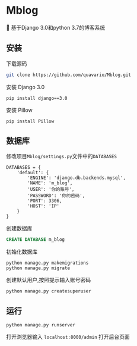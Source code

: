 # Mblog
🍺 基于Django 3.0和python 3.7的博客系统

## 安装
下载源码

```bash
git clone https://github.com/quavario/Mblog.git
```



安装 Django 3.0

```
pip install django==3.0
```
安装 Pillow 
```
pip install Pillow
```

## 数据库
修改项目`Mblog/settings.py`文件中的`DATABASES`
```
DATABASES = {
    'default': {
        'ENGINE': 'django.db.backends.mysql',
        'NAME': 'm_blog',
        'USER': '你的账号',
        'PASSWORD': '你的密码',
        'PORT': 3306,
        'HOST': 'IP'
    }
}
```
创建数据库
```sql
CREATE DATABASE m_blog
```

初始化数据库
```shell script
python manage.py makemigrations
python manage.py migrate
```

创建默认用户,按照提示输入账号密码
```shell script
python manage.py createsuperuser
```

## 运行
```shell script
python manage.py runserver
```
打开浏览器输入 `localhost:8000/admin` 打开后台页面
